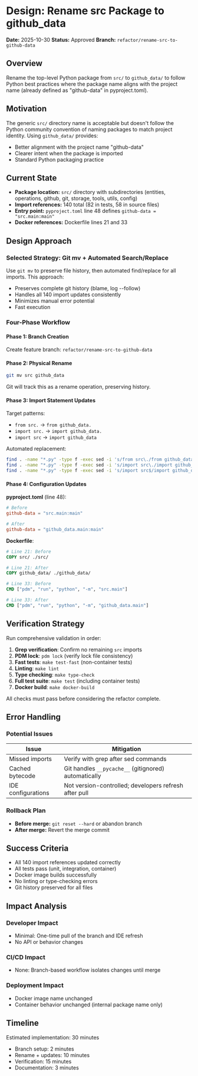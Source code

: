 # Design: Rename src Package to github_data

**Date:** 2025-10-30
**Status:** Approved
**Branch:** `refactor/rename-src-to-github-data`

## Overview

Rename the top-level Python package from `src/` to `github_data/` to follow Python best practices where the package name aligns with the project name (already defined as "github-data" in pyproject.toml).

## Motivation

The generic `src/` directory name is acceptable but doesn't follow the Python community convention of naming packages to match project identity. Using `github_data/` provides:
- Better alignment with the project name "github-data"
- Clearer intent when the package is imported
- Standard Python packaging practice

## Current State

- **Package location:** `src/` directory with subdirectories (entities, operations, github, git, storage, tools, utils, config)
- **Import references:** 140 total (82 in tests, 58 in source files)
- **Entry point:** `pyproject.toml` line 48 defines `github-data = "src.main:main"`
- **Docker references:** Dockerfile lines 21 and 33

## Design Approach

### Selected Strategy: Git mv + Automated Search/Replace

Use `git mv` to preserve file history, then automated find/replace for all imports. This approach:
- Preserves complete git history (blame, log --follow)
- Handles all 140 import updates consistently
- Minimizes manual error potential
- Fast execution

### Four-Phase Workflow

#### Phase 1: Branch Creation
Create feature branch: `refactor/rename-src-to-github-data`

#### Phase 2: Physical Rename
```bash
git mv src github_data
```

Git will track this as a rename operation, preserving history.

#### Phase 3: Import Statement Updates

Target patterns:
- `from src.` → `from github_data.`
- `import src.` → `import github_data.`
- `import src` → `import github_data`

Automated replacement:
```bash
find . -name "*.py" -type f -exec sed -i 's/from src\./from github_data./g' {} +
find . -name "*.py" -type f -exec sed -i 's/import src\./import github_data./g' {} +
find . -name "*.py" -type f -exec sed -i 's/import src$/import github_data/g' {} +
```

#### Phase 4: Configuration Updates

**pyproject.toml** (line 48):
```toml
# Before
github-data = "src.main:main"

# After
github-data = "github_data.main:main"
```

**Dockerfile**:
```dockerfile
# Line 21: Before
COPY src/ ./src/

# Line 21: After
COPY github_data/ ./github_data/

# Line 33: Before
CMD ["pdm", "run", "python", "-m", "src.main"]

# Line 33: After
CMD ["pdm", "run", "python", "-m", "github_data.main"]
```

## Verification Strategy

Run comprehensive validation in order:

1. **Grep verification**: Confirm no remaining `src` imports
2. **PDM lock**: `pdm lock` (verify lock file consistency)
3. **Fast tests**: `make test-fast` (non-container tests)
4. **Linting**: `make lint`
5. **Type checking**: `make type-check`
6. **Full test suite**: `make test` (including container tests)
7. **Docker build**: `make docker-build`

All checks must pass before considering the refactor complete.

## Error Handling

### Potential Issues

| Issue | Mitigation |
|-------|-----------|
| Missed imports | Verify with grep after sed commands |
| Cached bytecode | Git handles `__pycache__` (gitignored) automatically |
| IDE configurations | Not version-controlled; developers refresh after pull |

### Rollback Plan

- **Before merge:** `git reset --hard` or abandon branch
- **After merge:** Revert the merge commit

## Success Criteria

- All 140 import references updated correctly
- All tests pass (unit, integration, container)
- Docker image builds successfully
- No linting or type-checking errors
- Git history preserved for all files

## Impact Analysis

### Developer Impact
- Minimal: One-time pull of the branch and IDE refresh
- No API or behavior changes

### CI/CD Impact
- None: Branch-based workflow isolates changes until merge

### Deployment Impact
- Docker image name unchanged
- Container behavior unchanged (internal package name only)

## Timeline

Estimated implementation: 30 minutes
- Branch setup: 2 minutes
- Rename + updates: 10 minutes
- Verification: 15 minutes
- Documentation: 3 minutes
